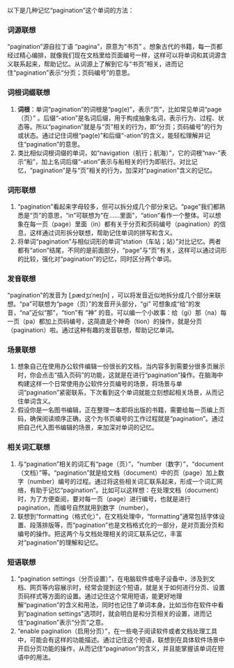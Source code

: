 以下是几种记忆“pagination”这个单词的方法：

### 词源联想
“pagination”源自拉丁语 “pagina”，原意为“书页” 。想象古代的书籍，每一页都经过精心编排，就像我们现在文档里给页面编号一样，这样可以将单词和其词源含义联系起来，帮助记忆。从词源上了解到它与“书页”相关，进而记住“pagination”表示“分页；页码编号”的意思。

### 词根词缀联想
1. **词根**：单词“pagination”的词根是“pag(e)”，表示“页”，比如常见单词“page（页）” 。后缀“-ation”是名词后缀，用于构成抽象名词，表示行为、过程、状态等。所以“pagination”就是与“页”相关的行为，即“分页；页码编号”的行为或状态。通过记住词根“pag(e)”和后缀“-ation”的含义，能轻松理解并记住“pagination”的意思。
2. 类比相似词根词缀的单词，如“navigation（航行；航海）”，它的词根“nav-”表示“船”，加上名词后缀“-ation”表示与船相关的行为即航行。对比记忆，“pagination”是与“页”相关的行为，加深对“pagination”含义的记忆。

### 词形联想
1. “pagination”看起来字母较多，但可以拆分成几个部分来记。“page”我们都熟悉是“页”的意思，“in”可联想为“在……里面”，“ation”看作一个整体。可以想象在每一页（page）里面（in）都有关于分页和页码编号（pagination）的信息，这样通过词形拆分联想，帮助记住单词的拼写和含义。
2. 将单词“pagination”与相似词形的单词“station（车站；站）”对比记忆。两者都有“ation”结尾，不同的是前面部分，“page”与“页”有关，这样可以通过词形的比较，强化对“pagination”的记忆，同时区分两个单词。

### 发音联想
“pagination”的发音为 [ˌpædʒɪˈneɪʃn] ，可以将发音近似地拆分成几个部分来联想。“pa”可联想为“page（页）”的发音开头部分，“gi” 可想象成“给”的发音，“na”近似“那”，“tion”有 “神” 的音。可以编一个小故事：给（gi）那（na）每一页（pa）都加上页码编号，这简直是个神奇（tion）的操作，就是分页（pagination）啦。通过这种有趣的发音联想，帮助记忆单词。

### 场景联想
1. 想象自己在使用办公软件编辑一份很长的文档，当内容多到需要分很多页展示时，你会点击“插入页码”的功能，这就是在进行“pagination”操作。在脑海中构建这样一个日常使用办公软件分页编号的场景，将场景与单词“pagination”紧密联系，下次看到这个单词就能立刻想起相关场景，从而记住单词含义。
2. 假设你是一名图书编辑，正在整理一本即将出版的书籍，需要给每一页编上页码，确保阅读顺序正确，这个为书页编号的工作过程就是“pagination”。通过把自己代入图书编辑的场景，来加深对单词的记忆。

### 相关词汇联想
1. 与“pagination”相关的词汇有“page（页）”，“number（数字）”，“document（文档）”等。“pagination”就是给文档（document）中的页（page）加上数字（number）编号的过程。通过将这些相关词汇联系起来，形成一个词汇网络，有助于记忆“pagination”。比如可以这样想：在处理文档（document）时，为了方便查阅，要对每一页（page）进行编号，也就是进行pagination，而编号自然就用到数字（number）。
2. 联想到“formatting（格式化）”，在文档处理中，“formatting”通常包括字体设置、段落排版等，而“pagination”也是文档格式化的一部分，是对页面分页和编号的操作。把这两个与文档处理相关的词汇联系记忆，丰富对“pagination”的理解和记忆。

### 短语联想
1. “pagination settings（分页设置）”，在电脑软件或电子设备中，涉及到文档、网页等内容展示时，经常会提到这个短语，就是关于如何进行分页、设置页码样式等方面的设置。通过记住这个常用短语，能更好地理解“pagination”的含义和用法，同时也记住了单词本身。比如当你在软件中看到“pagination settings”选项时，就会明白是和分页相关的设置，进而记住“pagination”表示“分页”之意。
2. “enable pagination（启用分页）”，在一些电子阅读软件或者文档处理工具中，可能会有这样的功能描述。通过记住这个短语，联想到在具体软件场景中开启分页功能的操作，从而记住“pagination”的含义，并且能掌握该单词在短语中的用法。 